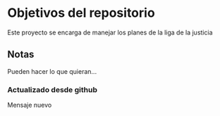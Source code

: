 # Objetivos del repositorio

Este proyecto se encarga de manejar los planes de la liga de la justicia


## Notas
Pueden hacer lo que quieran...

### Actualizado desde github
Mensaje nuevo
